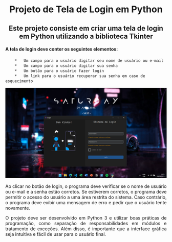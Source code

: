 <h1 align="center"> Projeto de Tela de Login em Python </h1>

<h2 align="center"> 
    Este projeto consiste em criar uma tela de login em Python utilizando a biblioteca Tkinter
    <h4 align="justify"> 
        A tela de login deve conter os seguintes elementos: 
    </h4>
</h2> 

```
    *   Um campo para o usuário digitar seu nome de usuário ou e-mail
    *   Um campo para o usuário digitar sua senha
    *   Um botão para o usuário fazer login
    *   Um link para o usuário recuperar sua senha em caso de esquecimento
```

<img alt="" src="images/readme.png"/>

<div>
    <p align="justify">
        Ao clicar no botão de login, o programa deve verificar se o nome de usuário ou e-mail e a senha estão corretos. Se estiverem corretos, o programa deve permitir o acesso do usuário a uma área restrita do sistema. Caso contrário, o programa deve exibir uma mensagem de erro e pedir que o usuário tente novamente.
    </p>
    <p align="justify">
        O projeto deve ser desenvolvido em Python 3 e utilizar boas práticas de programação, como separação de responsabilidades em módulos e tratamento de exceções. Além disso, é importante que a interface gráfica seja intuitiva e fácil de usar para o usuário final.
    </p>
</div>
